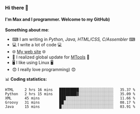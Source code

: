 ### Hi there 👋
#### I'm Max and I programmer. Welcome to my GitHub)

**Something about me**:
- ⌨ I am writing in _Python, Java, HTML/CSS, C/Assembler_ ⌨
- 💻 I write a lot of code 💻
- 🌐 [My web site](https://merive.herokuapp.com/) 🌐
- 💾 I realized global update for [MTools](https://github.com/merive/MTools) 💾
- 🖥️ I like using Linux 🖥️
- 😍 I really love programming) 😍

📊 **Coding statistics:**
<!--START_SECTION:waka-->
```text
HTML     2 hrs 16 mins   █████████░░░░░░░░░░░░░░░░   35.37 % 
Python   2 hrs 15 mins   ████████▓░░░░░░░░░░░░░░░░   35.09 % 
XML      45 mins         ███░░░░░░░░░░░░░░░░░░░░░░   11.66 % 
Groovy   31 mins         ██░░░░░░░░░░░░░░░░░░░░░░░   08.17 % 
Java     15 mins         █░░░░░░░░░░░░░░░░░░░░░░░░   03.91 % 
```
<!--END_SECTION:waka-->
